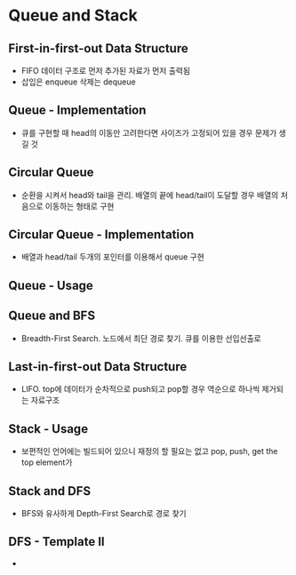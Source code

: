 # Queue and Stack
## First-in-first-out Data Structure
- FIFO 데이터 구조로 먼저 추가된 자료가 먼저 출력됨
- 삽입은 enqueue 삭제는 dequeue
## Queue - Implementation
- 큐를 구현할 때 head의 이동만 고려한다면 사이즈가 고정되어 있을 경우 문제가 생길 것
## Circular Queue
- 순환을 시켜서 head와 tail을 관리. 배열의 끝에 head/tail이 도달할 경우 배열의 처음으로 이동하는 형태로 구현
## Circular Queue - Implementation
- 배열과 head/tail 두개의 포인터를 이용해서 queue 구현
## Queue - Usage
## Queue and BFS
- Breadth-First Search. 노드에서 최단 경로 찾기. 큐를 이용한 선입선출로 
## Last-in-first-out Data Structure
- LIFO. top에 데이터가 순차적으로 push되고 pop할 경우 역순으로 하나씩 제거되는 자료구조
## Stack - Usage
- 보편적인 언어에는 빌드되어 있으니 재정의 할 필요는 없고 pop, push, get the top element가 
## Stack and DFS
- BFS와 유사하게 Depth-First Search로 경로 찾기
## DFS - Template II
- 

